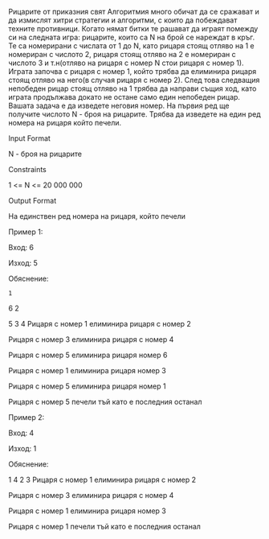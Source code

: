 Рицарите от приказния свят Алгоритмия много обичат да се сражават и да измислят хитри стратегии и алгоритми, с които да побеждават техните противници. Когато нямат битки те рашават да играят помежду си на следната игра: рицарите, които са N на брой се нареждат в кръг. Те са номерирани с числата от 1 до N, като рицаря стоящ отляво на 1 е номериран с числото 2, рицаря стоящ отляво на 2 е номериран с числото 3 и т.н(отляво на рицаря с номер N стои рицаря с номер 1). Играта започва с рицаря с номер 1, който трябва да елиминира рицаря стоящ отляво на него(в случая рицаря с номер 2). След това следващия непобеден рицар стоящ отляво на 1 трябва да направи същия ход, като играта продължава докато не остане само един непобеден рицар. Вашата задача е да изведете неговия номер. На първия ред ще получите числото N - броя на рицарите. Трябва да изведете на един ред номера на рицаря който печели.

Input Format

N - броя на рицарите

Constraints

1 <= N <= 20 000 000

Output Format

На единствен ред номера на рицаря, който печели

Пример 1:

Вход: 6

Изход: 5

Обяснение:

    1
6       2
       
5       3
    4
Рицаря с номер 1 елиминира рицаря с номер 2

Рицаря с номер 3 елиминира рицаря с номер 4

Рицаря с номер 5 елиминира рицаря номер 6

Рицаря с номер 1 елиминира рицаря номер 3

Рицаря с номер 5 елиминира рицаря номер 1

Рицаря с номер 5 печели тъй като е последния останал

Пример 2:

Вход: 4

Изход: 1

Обяснение:

  1
4   2
  3
Рицаря с номер 1 елиминира рицаря с номер 2

Рицаря с номер 3 елиминира рицаря с номер 4

Рицаря с номер 1 елиминира рицаря номер 3

Рицаря с номер 1 печели тъй като е последния останал
